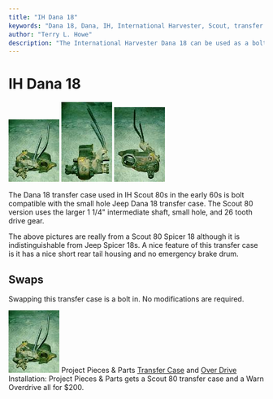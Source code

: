 ```yaml
---
title: "IH Dana 18"
keywords: "Dana 18, Dana, IH, International Harvester, Scout, transfer case, transfer case"
author: "Terry L. Howe"
description: "The International Harvester Dana 18 can be used as a bolt in replacement for the Jeep Dana 18 in most cases."
---
```

# IH Dana 18

[![Scout 80 Dana 18](/images/xfer/d1801f_.jpg)](/images/xfer/d1801f.jpg) [![Scout 80 Dana 18](/images/xfer/d1801s_.jpg)](/images/xfer/d1801s.jpg) [![Scout 80 Dana 18](/images/xfer/d1801b_.jpg)](/images/xfer/d1801b.jpg) 

The Dana 18 transfer case used in IH Scout 80s in the early 60s is bolt compatible with the small hole Jeep Dana 18 transfer case. The Scout 80 version uses the larger 1 1/4" intermediate shaft, small hole, and 26 tooth drive gear.

The above pictures are really from a Scout 80 Spicer 18 although it is indistinguishable from Jeep Spicer 18s. A nice feature of this transfer case is it has a nice short rear tail housing and no emergency brake drum.

## Swaps

Swapping this transfer case is a bolt in. No modifications are required.

![Scout Spicer 18](/images/xfer/d1801f_.jpg) Project Pieces & Parts [ Transfer Case](https://www.4x4wire.com/jeep/projects/pieces/xfer/) and [ Over Drive](https//www.4x4wire.com/jeep/projects/pieces/od/) Installation: Project Pieces & Parts gets a Scout 80 transfer case and a Warn Overdrive all for $200.